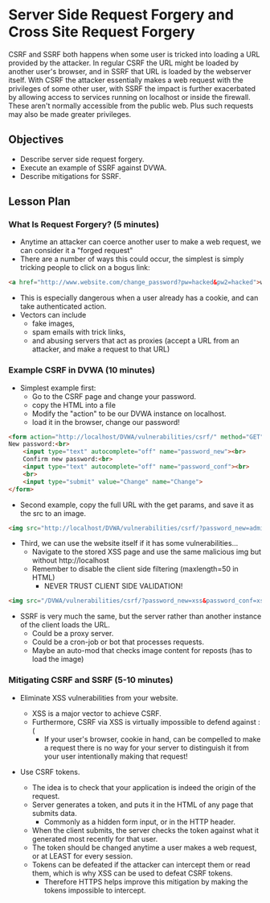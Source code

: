 # Server Side Request Forgery and Cross Site Request Forgery

CSRF and SSRF both happens when some user is tricked into loading a URL provided by the attacker. In regular CSRF the URL might be loaded by another user's browser, and in SSRF that URL is loaded by the webserver itself. With CSRF the attacker essentially makes a web request with the privileges of some other user, with SSRF the impact is further exacerbated by allowing access to services running on localhost or inside the firewall. These aren't normally accessible from the public web. Plus such requests may also be made greater privileges.

## Objectives

* Describe server side request forgery.
* Execute an example of SSRF against DVWA.
* Describe mitigations for SSRF.

## Lesson Plan

### What Is Request Forgery? (5 minutes)

* Anytime an attacker can coerce another user to make a web request, we can consider it a "forged request"
* There are a number of ways this could occur, the simplest is simply tricking people to click on a bogus link:

```html
<a href="http://www.website.com/change_password?pw=hacked&pw2=hacked">www.website.com/home</a>
```

* This is especially dangerous when a user already has a cookie, and can take authenticated action.
* Vectors can include
  * fake images,
  * spam emails with trick links,
  * and abusing servers that act as proxies (accept a URL from an attacker, and make a request to that URL)

### Example CSRF in DVWA (10 minutes)

* Simplest example first:
  * Go to the CSRF page and change your password.
  * copy the HTML into a file
  * Modify the "action" to be our DVWA instance on localhost.
  * load it in the browser, change our password!

```html
<form action="http://localhost/DVWA/vulnerabilities/csrf/" method="GET">
New password:<br>
	<input type="text" autocomplete="off" name="password_new"><br>
	Confirm new password:<br>
	<input type="text" autocomplete="off" name="password_conf"><br>
	<br>
	<input type="submit" value="Change" name="Change">
</form>
```

* Second example, copy the full URL with the get params, and save it as the src to an image.

```html
<img src="http://localhost/DVWA/vulnerabilities/csrf/?password_new=admin&password_conf=admin&Change=Change">
```

* Third, we can use the website itself if it has some vulnerabilities...
  * Navigate to the stored XSS page and use the same malicious img but without http://localhost
  * Remember to disable the client side filtering (maxlength=50 in HTML)
    * NEVER TRUST CLIENT SIDE VALIDATION!

```html
<img src="/DVWA/vulnerabilities/csrf/?password_new=xss&password_conf=xss&Change=Change">
```

* SSRF is very much the same, but the server rather than another instance of the client loads the URL.
  * Could be a proxy server.
  * Could be a cron-job or bot that processes requests.
  * Maybe an auto-mod that checks image content for reposts (has to load the image)

### Mitigating CSRF and SSRF (5-10 minutes)

* Eliminate XSS vulnerabilities from your website.
  * XSS is a major vector to achieve CSRF.
  * Furthermore, CSRF via XSS is virtually impossible to defend against :(
    * If your user's browser, cookie in hand, can be compelled to make a request there is no way for your server to distinguish it from your user intentionally making that request!


* Use CSRF tokens.
  * The idea is to check that your application is indeed the origin of the request.
  * Server generates a token, and puts it in the HTML of any page that submits data.
    * Commonly as a hidden form input, or in the HTTP header.
  * When the client submits, the server checks the token against what it generated most recently for that user.
  * The token should be changed anytime a user makes a web request, or at LEAST for every session.
  * Tokens can be defeated if the attacker can intercept them or read them, which is why XSS can be used to defeat CSRF tokens.
    * Therefore HTTPS helps improve this mitigation by making the tokens impossible to intercept.
